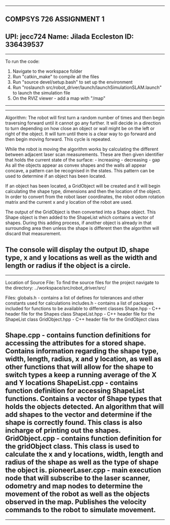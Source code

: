 --------------------------------------------------------------------------------------------------------------
COMPSYS 726 ASSIGNMENT 1
--------------------------------------------------------------------------------------------------------------
UPI: 	jecc724
Name: 	Jilada Eccleston
ID: 	336439537
--------------------------------------------------------------------------------------------------------------
--------------------------------------------------------------------------------------------------------------
To run the code:
1. Navigate to the workspace folder
2. Run "catkin_make" to compile all the files
3. Run "source devel/setup.bash" to set up the environment
4. Run "roslaunch src/robot_driver/launch/launchSimulationSLAM.launch" to launch the simulation file
5. On the RVIZ viewer - add a map with "/map"
--------------------------------------------------------------------------------------------------------------
--------------------------------------------------------------------------------------------------------------
Algorithm:
The robot will first turn a random number of times and then begin traversing forward until it cannot go any
further. It will decide in a direction to turn depending on how close an object or wall might be on the left 
or right of the object. It will turn until there is a clear way to go forward and then begin moving forward.
This cycle is repeated.

While the robot is moving the algorithm works by calculating the different between adjacent laser scan 
measurements. These are then given identifier that holds the current state of the surface:
	-	increasing
	-	decreasing
	- 	gap
As all the objects appear as convex shapes and the walls all appear concave, a pattern can be recognised in 
the states. This pattern can be used to determine if an object has been located.

If an object has been located, a GridObject will be created and it will begin calculating the shape type, 
dimensions and then the location of the object. In order to convert from the robot laser coordinates, the 
robot odom rotation matrix and the current x and y location of the robot are used.

The output of the GridObject is then converted into a Shape object. This Shape object is then added to the
ShapeList which contains a vector of shapes. During this adding process, if another object is already in that
surrounding area then unless the shape is different then the algorithm will discard that measurement.

The console will display the output ID, shape type, x and y locations as well as the width and length
or radius if the object is a circle.  
--------------------------------------------------------------------------------------------------------------
--------------------------------------------------------------------------------------------------------------
Location of Source File:
To find the source files for the project navigate to the directory:
	../workspace/src/robot_driver/src/

Files:
globals.h 		 - 	contains a list of defines for tolerances and other constants used for calculations
includes.h 		 - 	contains a list of packages included for functions to be available to different classes
Shape.hpp 		 - 	C++ header file for the Shapes class
ShapeList.hpp 	 - 	C++ header file for the ShapeList class
GridObject.hpp 	 - 	C++ header file for the GridObject class

Shape.cpp 		 - 	contains function definitions for accessing the attributes for a stored shape. Contains
					information regarding the shape type, width, length, radius, x and y location, as well 
					as other functions that will allow for the shape to switch types a keep a running average
					of the X and Y locations
ShapeList.cpp 	 - 	contains function definition for accessing ShapeList functions. Contains a vector of Shape
					types that holds the objects detected. An algorithm that will add shapes to the vector
					and determine if the shape is correctly found. This class is also incharge of printing
					out the shapes.
GridObject.cpp 	 - 	contains function definition for the gridObject class. This class is used to calculate
					the x and y locations, width, length and radius of the shape as well as the type of shape
					the object is.
pioneerLaser.cpp -	main execution node that will subscribe to the laser scanner, odometry and map nodes to 
					determine the movement of the robot as well as the objects observed in the map. Publishes
					the velocity commands to the robot to simulate movement.
--------------------------------------------------------------------------------------------------------------
--------------------------------------------------------------------------------------------------------------
